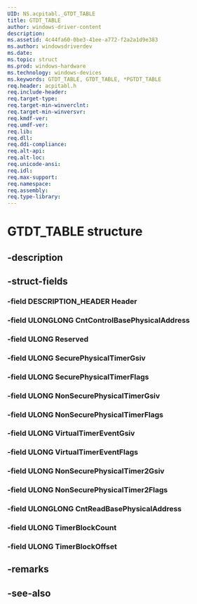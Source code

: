 ```yaml
---
UID: NS.acpitabl._GTDT_TABLE
title: GTDT_TABLE
author: windows-driver-content
description: 
ms.assetid: 4c44fa60-0be3-41ee-a772-f2a2a1d9e383
ms.author: windowsdriverdev
ms.date: 
ms.topic: struct
ms.prod: windows-hardware
ms.technology: windows-devices
ms.keywords: GTDT_TABLE, GTDT_TABLE, *PGTDT_TABLE
req.header: acpitabl.h
req.include-header:
req.target-type:
req.target-min-winverclnt:
req.target-min-winversvr:
req.kmdf-ver:
req.umdf-ver:
req.lib:
req.dll:
req.ddi-compliance:
req.alt-api:
req.alt-loc:
req.unicode-ansi:
req.idl:
req.max-support:
req.namespace:
req.assembly:
req.type-library:
---
```


# GTDT_TABLE structure

## -description



## -struct-fields

### -field DESCRIPTION_HEADER Header			
 	
### -field ULONGLONG CntControlBasePhysicalAddress			
 	
### -field ULONG Reserved			
 	
### -field ULONG SecurePhysicalTimerGsiv			
 	
### -field ULONG SecurePhysicalTimerFlags			
 	
### -field ULONG NonSecurePhysicalTimerGsiv			
 	
### -field ULONG NonSecurePhysicalTimerFlags			
 	
### -field ULONG VirtualTimerEventGsiv			
 	
### -field ULONG VirtualTimerEventFlags			
 	
### -field ULONG NonSecurePhysicalTimer2Gsiv			
 	
### -field ULONG NonSecurePhysicalTimer2Flags			
 	
### -field ULONGLONG CntReadBasePhysicalAddress			
 	
### -field ULONG TimerBlockCount			
 	
### -field ULONG TimerBlockOffset			
 	
## -remarks

## -see-also